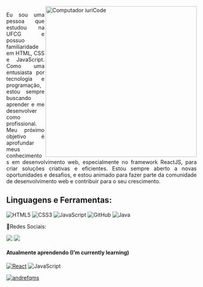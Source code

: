 <img src="https://raw.githubusercontent.com/MicaelliMedeiros/micaellimedeiros/master/image/computer-illustration.png" min-width="400px" max-width="400px" width="400px" align="right" alt="Computador iuriCode">

<p align="justify" > 
Eu sou uma pessoa que estudou na UFCG e possuo familiaridade em HTML, CSS e JavaScript. Como uma entusiasta por tecnologia e programação, estou sempre buscando aprender e me desenvolver como profissional. Meu próximo objetivo é aprofundar meus conhecimentos em desenvolvimento web, especialmente no framework ReactJS, para criar soluções criativas e eficientes. Estou sempre aberto a novas oportunidades e desafios, e estou animado para fazer parte da comunidade de desenvolvimento web e contribuir para o seu crescimento.
</p>

## **Linguagens e Ferramentas:**  

![HTML5](https://img.shields.io/static/v1?style=flat-square&message=HTML5&color=E34F26&logo=HTML5&logoColor=FFFFFF&label=)
![CSS3](https://img.shields.io/static/v1?style=flat-square&message=CSS3&color=1572B6&logo=CSS3&logoColor=FFFFFF&label=)
![JavaScript](https://img.shields.io/static/v1?style=flat-square&message=JavaScript&color=222222&logo=JavaScript&logoColor=F7DF1E&label=)
![GitHub](https://img.shields.io/static/v1?style=flat-square&message=GitHub&color=181717&logo=GitHub&logoColor=FFFFFF&label=)
![Java](https://img.shields.io/badge/Java-ED8B00?style=flat-square&logo=openjdk&logoColor=white)

 
<p align="left">
💌Redes Sociais:
</p>

<p align="left">

  <a href="https://www.linkedin.com/in/andre-filipe-queiroz999/" alt="Linkedin">
  <img src="https://img.shields.io/badge/-Linkedin-0e76a8?style=flat-square&logo=Linkedin&logoColor=white&link=LINK-DO-SEU-LINKEDIN" /></a>

  <a href="https://letterboxd.com/andrefq99/" align="right">
  <img src="https://img.shields.io/static/v1?style=flat-square&message=Letterboxd&color=222222&logo=Letterboxd&logoColor=00D735&label=" /></a>

#### Atualmente aprendendo (I’m currently learning)
[![React][React.js]][React-url]
![JavaScript](https://img.shields.io/static/v1?style=for-the-badge&message=JavaScript&color=222222&logo=JavaScript&logoColor=F7DF1E&label=)


[React.js]: https://img.shields.io/badge/React-20232A?style=for-the-badge&logo=react&logoColor=61DAFB
[React-url]: https://reactjs.org/

[![andrefqms](https://github-readme-stats.vercel.app/api/top-langs/?username=andrefqms&hide=html&layout=compact&theme=dark)](https://github.com/andrefqms)
